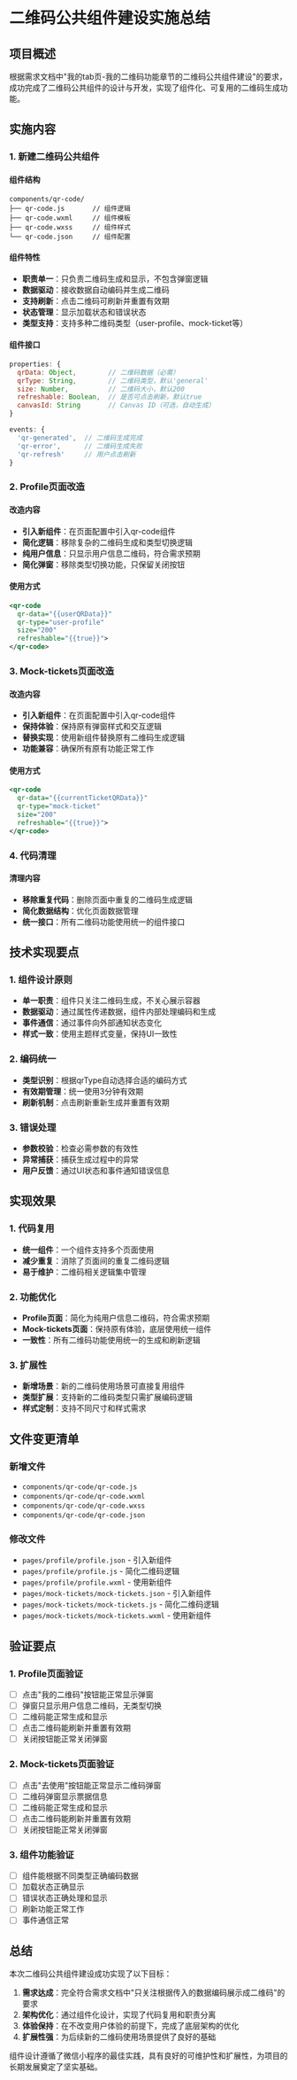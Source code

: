 # 二维码公共组件建设实施总结

## 项目概述

根据需求文档中"我的tab页-我的二维码功能章节的二维码公共组件建设"的要求，成功完成了二维码公共组件的设计与开发，实现了组件化、可复用的二维码生成功能。

## 实施内容

### 1. 新建二维码公共组件

#### 组件结构
```
components/qr-code/
├── qr-code.js       // 组件逻辑
├── qr-code.wxml     // 组件模板
├── qr-code.wxss     // 组件样式
└── qr-code.json     // 组件配置
```

#### 组件特性
- **职责单一**：只负责二维码生成和显示，不包含弹窗逻辑
- **数据驱动**：接收数据自动编码并生成二维码
- **支持刷新**：点击二维码可刷新并重置有效期
- **状态管理**：显示加载状态和错误状态
- **类型支持**：支持多种二维码类型（user-profile、mock-ticket等）

#### 组件接口
```javascript
properties: {
  qrData: Object,        // 二维码数据（必需）
  qrType: String,        // 二维码类型，默认'general'
  size: Number,          // 二维码大小，默认200
  refreshable: Boolean,  // 是否可点击刷新，默认true
  canvasId: String       // Canvas ID（可选，自动生成）
}

events: {
  'qr-generated',  // 二维码生成完成
  'qr-error',      // 二维码生成失败
  'qr-refresh'     // 用户点击刷新
}
```

### 2. Profile页面改造

#### 改造内容
- **引入新组件**：在页面配置中引入qr-code组件
- **简化逻辑**：移除复杂的二维码生成和类型切换逻辑
- **纯用户信息**：只显示用户信息二维码，符合需求预期
- **简化弹窗**：移除类型切换功能，只保留关闭按钮

#### 使用方式
```xml
<qr-code
  qr-data="{{userQRData}}"
  qr-type="user-profile"
  size="200"
  refreshable="{{true}}">
</qr-code>
```

### 3. Mock-tickets页面改造

#### 改造内容
- **引入新组件**：在页面配置中引入qr-code组件
- **保持体验**：保持原有弹窗样式和交互逻辑
- **替换实现**：使用新组件替换原有二维码生成逻辑
- **功能兼容**：确保所有原有功能正常工作

#### 使用方式
```xml
<qr-code
  qr-data="{{currentTicketQRData}}"
  qr-type="mock-ticket"
  size="200"
  refreshable="{{true}}">
</qr-code>
```

### 4. 代码清理

#### 清理内容
- **移除重复代码**：删除页面中重复的二维码生成逻辑
- **简化数据结构**：优化页面数据管理
- **统一接口**：所有二维码功能使用统一的组件接口

## 技术实现要点

### 1. 组件设计原则
- **单一职责**：组件只关注二维码生成，不关心展示容器
- **数据驱动**：通过属性传递数据，组件内部处理编码和生成
- **事件通信**：通过事件向外部通知状态变化
- **样式一致**：使用主题样式变量，保持UI一致性

### 2. 编码统一
- **类型识别**：根据qrType自动选择合适的编码方式
- **有效期管理**：统一使用3分钟有效期
- **刷新机制**：点击刷新重新生成并重置有效期

### 3. 错误处理
- **参数校验**：检查必需参数的有效性
- **异常捕获**：捕获生成过程中的异常
- **用户反馈**：通过UI状态和事件通知错误信息

## 实现效果

### 1. 代码复用
- **统一组件**：一个组件支持多个页面使用
- **减少重复**：消除了页面间的重复二维码逻辑
- **易于维护**：二维码相关逻辑集中管理

### 2. 功能优化
- **Profile页面**：简化为纯用户信息二维码，符合需求预期
- **Mock-tickets页面**：保持原有体验，底层使用统一组件
- **一致性**：所有二维码功能使用统一的生成和刷新逻辑

### 3. 扩展性
- **新增场景**：新的二维码使用场景可直接复用组件
- **类型扩展**：支持新的二维码类型只需扩展编码逻辑
- **样式定制**：支持不同尺寸和样式需求

## 文件变更清单

### 新增文件
- `components/qr-code/qr-code.js`
- `components/qr-code/qr-code.wxml`
- `components/qr-code/qr-code.wxss`
- `components/qr-code/qr-code.json`

### 修改文件
- `pages/profile/profile.json` - 引入新组件
- `pages/profile/profile.js` - 简化二维码逻辑
- `pages/profile/profile.wxml` - 使用新组件
- `pages/mock-tickets/mock-tickets.json` - 引入新组件
- `pages/mock-tickets/mock-tickets.js` - 简化二维码逻辑
- `pages/mock-tickets/mock-tickets.wxml` - 使用新组件

## 验证要点

### 1. Profile页面验证
- [ ] 点击"我的二维码"按钮能正常显示弹窗
- [ ] 弹窗只显示用户信息二维码，无类型切换
- [ ] 二维码能正常生成和显示
- [ ] 点击二维码能刷新并重置有效期
- [ ] 关闭按钮能正常关闭弹窗

### 2. Mock-tickets页面验证
- [ ] 点击"去使用"按钮能正常显示二维码弹窗
- [ ] 二维码弹窗显示票据信息
- [ ] 二维码能正常生成和显示
- [ ] 点击二维码能刷新并重置有效期
- [ ] 关闭按钮能正常关闭弹窗

### 3. 组件功能验证
- [ ] 组件能根据不同类型正确编码数据
- [ ] 加载状态正确显示
- [ ] 错误状态正确处理和显示
- [ ] 刷新功能正常工作
- [ ] 事件通信正常

## 总结

本次二维码公共组件建设成功实现了以下目标：

1. **需求达成**：完全符合需求文档中"只关注根据传入的数据编码展示成二维码"的要求
2. **架构优化**：通过组件化设计，实现了代码复用和职责分离
3. **体验保持**：在不改变用户体验的前提下，完成了底层架构的优化
4. **扩展性强**：为后续新的二维码使用场景提供了良好的基础

组件设计遵循了微信小程序的最佳实践，具有良好的可维护性和扩展性，为项目的长期发展奠定了坚实基础。
